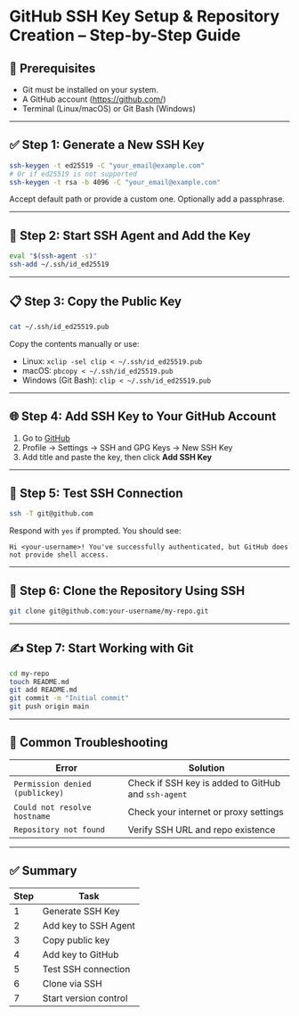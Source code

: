 
# GitHub SSH Key Setup & Repository Creation – Step-by-Step Guide

## 🧩 Prerequisites

- Git must be installed on your system.  
- A GitHub account (https://github.com/)
- Terminal (Linux/macOS) or Git Bash (Windows)

---

## ✅ Step 1: Generate a New SSH Key

```bash
ssh-keygen -t ed25519 -C "your_email@example.com"
# Or if ed25519 is not supported
ssh-keygen -t rsa -b 4096 -C "your_email@example.com"
```

Accept default path or provide a custom one. Optionally add a passphrase.

---

## 📂 Step 2: Start SSH Agent and Add the Key

```bash
eval "$(ssh-agent -s)"
ssh-add ~/.ssh/id_ed25519
```

---

## 📋 Step 3: Copy the Public Key

```bash
cat ~/.ssh/id_ed25519.pub
```

Copy the contents manually or use:

- Linux: `xclip -sel clip < ~/.ssh/id_ed25519.pub`
- macOS: `pbcopy < ~/.ssh/id_ed25519.pub`
- Windows (Git Bash): `clip < ~/.ssh/id_ed25519.pub`

---

## 🌐 Step 4: Add SSH Key to Your GitHub Account

1. Go to [GitHub](https://github.com)
2. Profile → Settings → SSH and GPG Keys → New SSH Key
3. Add title and paste the key, then click **Add SSH Key**

---

## 🧪 Step 5: Test SSH Connection

```bash
ssh -T git@github.com
```

Respond with `yes` if prompted. You should see:

```
Hi <your-username>! You've successfully authenticated, but GitHub does not provide shell access.
```

---

## 🚀 Step 6: Clone the Repository Using SSH

```bash
git clone git@github.com:your-username/my-repo.git
```

---

## ✍️ Step 7: Start Working with Git

```bash
cd my-repo
touch README.md
git add README.md
git commit -m "Initial commit"
git push origin main
```

---

## 📌 Common Troubleshooting

| Error | Solution |
|------|----------|
| `Permission denied (publickey)` | Check if SSH key is added to GitHub and `ssh-agent` |
| `Could not resolve hostname` | Check your internet or proxy settings |
| `Repository not found` | Verify SSH URL and repo existence |

---

## ✅ Summary

| Step | Task |
|------|------|
| 1 | Generate SSH Key |
| 2 | Add key to SSH Agent |
| 3 | Copy public key |
| 4 | Add key to GitHub |
| 5 | Test SSH connection |
| 6 | Clone via SSH |
| 7 | Start version control |
